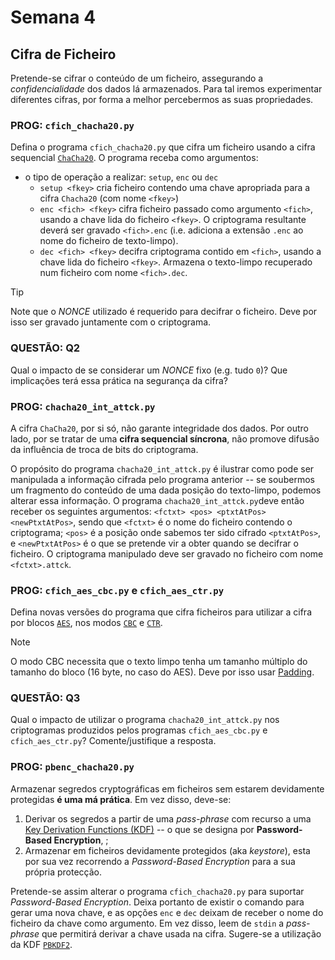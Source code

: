 # Semana 4 

## Cifra de Ficheiro

Pretende-se cifrar o conteúdo de um ficheiro, assegurando a *confidencialidade* dos dados lá armazenados. Para tal iremos experimentar diferentes cifras, por forma a melhor percebermos as suas propriedades.

### PROG: `cfich_chacha20.py`

Defina o programa `cfich_chacha20.py` que cifra um ficheiro usando a cifra sequencial [`ChaCha20`](https://cryptography.io/en/latest/hazmat/primitives/symmetric-encryption/#cryptography.hazmat.primitives.ciphers.algorithms.ChaCha20). O programa receba como argumentos:
 * o tipo de operação a realizar: `setup`, `enc` ou `dec`
   - `setup <fkey>` cria ficheiro contendo uma chave apropriada para a cifra `Chacha20` (com nome `<fkey>`)
   - `enc <fich> <fkey>` cifra ficheiro passado como argumento `<fich>`, usando a chave lida do ficheiro `<fkey>`. O criptograma resultante deverá ser gravado `<fich>.enc` (i.e. adiciona a extensão `.enc` ao nome do ficheiro de texto-limpo).
   - `dec <fich> <fkey>` decifra criptograma contido em `<fich>`, usando a chave lida do ficheiro `<fkey>`. Armazena o texto-limpo recuperado num ficheiro com nome `<fich>.dec`.
   
> [!TIP]
> Note que o *NONCE* utilizado é requerido para decifrar o ficheiro. Deve por isso ser gravado juntamente com o criptograma.

### QUESTÃO: Q2

Qual o impacto de se considerar um *NONCE* fixo (e.g. tudo `0`)? Que implicações terá essa prática na segurança da cifra?

### PROG: `chacha20_int_attck.py`

A cifra `ChaCha20`, por si só, não garante integridade dos dados. Por outro lado, por se tratar de uma **cifra sequencial síncrona**, não promove difusão da influência de troca de bits do criptograma.

O propósito do programa `chacha20_int_attck.py` é ilustrar como pode ser manipulada a informação cifrada pelo programa anterior -- se soubermos um fragmento do conteúdo de uma dada posição do texto-limpo, podemos alterar essa informação. O programa `chacha20_int_attck.py`deve então receber os seguintes argumentos: `<fctxt> <pos> <ptxtAtPos> <newPtxtAtPos>`, sendo que `<fctxt>` é o nome do ficheiro contendo o criptograma; `<pos>` é a posição onde sabemos ter sido cifrado `<ptxtAtPos>`, e `<newPtxtAtPos>` é o que se pretende vir a obter quando se decifrar o ficheiro. O criptograma manipulado deve ser gravado no ficheiro com nome `<fctxt>.attck`.


### PROG: `cfich_aes_cbc.py` e `cfich_aes_ctr.py`

Defina novas versões do programa que cifra ficheiros para utilizar a cifra por blocos [`AES`](https://cryptography.io/en/stable/hazmat/primitives/symmetric-encryption/#cryptography.hazmat.primitives.ciphers.algorithms.AES), nos modos [`CBC`](https://cryptography.io/en/latest/hazmat/primitives/symmetric-encryption/#cryptography.hazmat.primitives.ciphers.modes.CBC) e [`CTR`](https://cryptography.io/en/stable/hazmat/primitives/symmetric-encryption/#cryptography.hazmat.primitives.ciphers.modes.CTR).

> [!NOTE]
> O modo CBC necessita que o texto limpo tenha um tamanho múltiplo do tamanho do bloco (16 byte, no caso do AES). Deve por isso usar [Padding](https://cryptography.io/en/stable/hazmat/primitives/padding/#module-cryptography.hazmat.primitives.padding).

### QUESTÃO: Q3

Qual o impacto de utilizar o programa `chacha20_int_attck.py` nos criptogramas produzidos pelos programas `cfich_aes_cbc.py` e `cfich_aes_ctr.py`? Comente/justifique a resposta.

### PROG: `pbenc_chacha20.py`

Armazenar segredos cryptográficas em ficheiros sem estarem devidamente protegidas **é uma má prática**. Em vez disso, deve-se:

 1. Derivar os segredos a partir de uma *pass-phrase* com recurso a uma [Key Derivation Functions (KDF)](https://cryptography.io/en/stable/hazmat/primitives/key-derivation-functions/#module-cryptography.hazmat.primitives.kdf) -- o que se designa por **Password-Based Encryption**, ;
 2. Armazenar em ficheiros devidamente protegidos (aka *keystore*), esta por sua vez recorrendo a *Password-Based Encryption* para a sua própria protecção.

Pretende-se assim alterar o programa `cfich_chacha20.py` para suportar *Password-Based Encryption*. Deixa portanto de existir o comando para gerar uma nova chave, e as opções `enc` e `dec` deixam de receber o nome do ficheiro da chave como argumento. Em vez disso, leem de `stdin` a *pass-phrase* que permitirá derivar a chave usada na cifra. Sugere-se a utilização da KDF [`PBKDF2`](https://cryptography.io/en/stable/hazmat/primitives/key-derivation-functions/#cryptography.hazmat.primitives.kdf.pbkdf2.PBKDF2HMAC).


